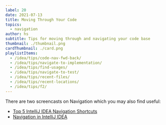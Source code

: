 ```yaml
---
label: 20
date: 2021-07-13
title: Moving Through Your Code
topics:
  - navigation
author: hs
subtitle: Tips for moving through and navigating your code base
thumbnail: ./thumbnail.png
cardThumbnail: ./card.png
playlistItems:
  - /idea/tips/code-nav-fwd-back/
  - /idea/tips/navigate-to-implementation/
  - /idea/tips/find-usages/
  - /idea/tips/navigate-to-test/
  - /idea/tips/recent-files/
  - /idea/tips/recent-locations/
  - /idea/tips/f2/
---
```


There are two screencasts on Navigation which you may also find useful:

- [Top 5 IntelliJ IDEA Navigation Shortcuts](https://youtu.be/crnEBqbBWuo)
- [Navigation in IntelliJ IDEA](https://youtu.be/1UHsJyCq1SU)
